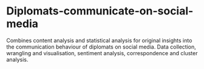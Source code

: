 # Diplomats-communicate-on-social-media
Combines content analysis and statistical analysis for original insights into the communication behaviour of diplomats on social media. Data collection, wrangling and visualisation, sentiment analysis, correspondence and cluster analysis.
